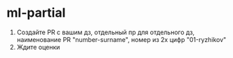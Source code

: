 # ml-partial


1. Создайте PR с вашим дз, отдельный пр для отдельного дз, наименование PR "number-surname", номер из 2х цифр "01-ryzhikov"
2. Ждите оценки
